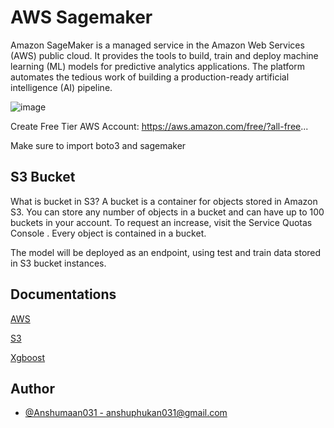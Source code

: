 # AWS Sagemaker


Amazon SageMaker is a managed service in the Amazon Web Services (AWS) public cloud. It provides the tools to build, train and deploy machine learning (ML) models for predictive analytics applications. The platform automates the tedious work of building a production-ready artificial intelligence (AI) pipeline.

![image](https://user-images.githubusercontent.com/67821036/179476662-e3473f05-0000-4481-920a-48e7baa8958c.png)


Create Free Tier AWS Account: https://aws.amazon.com/free/?all-free...

Make sure to import boto3 and sagemaker 


## S3 Bucket

What is bucket in S3?
A bucket is a container for objects stored in Amazon S3. You can store any number of objects in a bucket and can have up to 100 buckets in your account. To request an increase, visit the Service Quotas Console . Every object is contained in a bucket. 

The model will be deployed as an endpoint, using test and train data stored in S3 bucket instances.

## Documentations

[AWS](https://docs.aws.amazon.com) 

[S3](https://docs.aws.amazon.com/s3/index.html)

[Xgboost](https://xgboost.readthedocs.io/en/stable/) 




## Author 

- [@Anshumaan031 - <anshuphukan031@gmail.com>](https://github.com/Anshumaan031)
